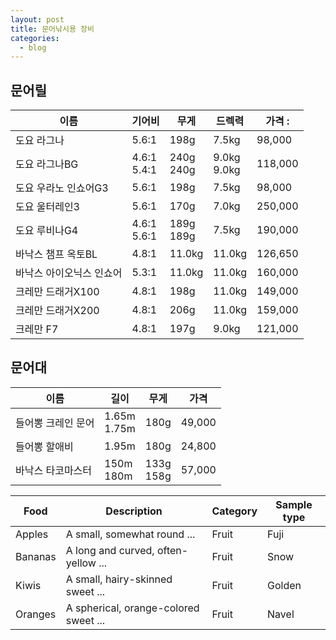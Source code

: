 ```yaml
---
layout: post
title: 문어낚시용 장비
categories:
  - blog
---
```


## 문어릴

| 이름                     | 기어비         | 무게         | 드렉력         | 가격 :  |
| ------------------------ | -------------- | ------------ | -------------- | ------- |
| 도요 라그나              | 5.6:1          | 198g         | 7.5kg          | 98,000  |
| 도요 라그나BG            | 4.6:1<br>5.4:1 | 240g<br>240g | 9.0kg<br>9.0kg | 118,000 |
| 도요 우라노 인쇼어G3     | 5.6:1          | 198g         | 7.5kg          | 98,000  |
| 도요 울터레인3           | 5.6:1          | 170g         | 7.0kg          | 250,000 |
| 도요 루비나G4            | 4.6:1<br>5.6:1 | 189g<br>189g | 7.5kg          | 190,000 |
| 바낙스 챔프 옥토BL       | 4.8:1          | 11.0kg       | 11.0kg         | 126,650 |
| 바낙스 아이오닉스 인쇼어 | 5.3:1          | 11.0kg       | 11.0kg         | 160,000 |
| 크레만 드래거X100        | 4.8:1          | 198g         | 11.0kg         | 149,000 |
| 크레만 드래거X200        | 4.8:1          | 206g         | 11.0kg         | 159,000 |
| 크레만 F7                | 4.8:1          | 197g         | 9.0kg          | 121,000 |

## 문어대

| 이름               | 길이           | 무게         | 가격   |
| ------------------ | -------------- | ------------ | ------ |
| 들어뽕 크레인 문어 | 1.65m<br>1.75m | 180g         | 49,000 |
| 들어뽕 할애비      | 1.95m          | 180g         | 24,800 |
| 바낙스 타코마스터  | 150m<br>180m   | 133g<br>158g | 57,000 |

<div class="datatable-begin"></div>

| Food    | Description                           | Category | Sample type |
| ------- | ------------------------------------- | -------- | ----------- |
| Apples  | A small, somewhat round ...           | Fruit    | Fuji        |
| Bananas | A long and curved, often-yellow ...   | Fruit    | Snow        |
| Kiwis   | A small, hairy-skinned sweet ...      | Fruit    | Golden      |
| Oranges | A spherical, orange-colored sweet ... | Fruit    | Navel       |

<div class="datatable-end"></div>
